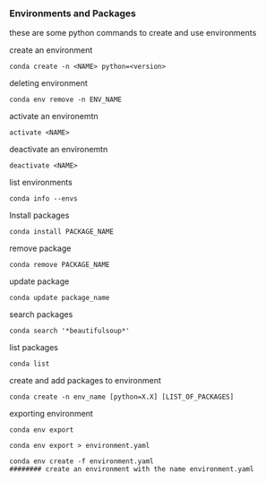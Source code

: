 
### Environments and Packages
these are some python commands to create and use environments


create an environment
```CMD
conda create -n <NAME> python=<version>
```
deleting environment
```CMD
conda env remove -n ENV_NAME
```
activate an environemtn
```CMD
activate <NAME> 
```
deactivate an environemtn
```CMD
deactivate <NAME> 
```
list environments
```CMD
conda info --envs
```
Install packages
```CMD
conda install PACKAGE_NAME
```
remove package
```CMD
conda remove PACKAGE_NAME
```
update package
```CMD
conda update package_name
```
search packages
```CMD
conda search '*beautifulsoup*'
```
list packages
```CMD
conda list
```
create and add packages to environment
```CMD
conda create -n env_name [python=X.X] [LIST_OF_PACKAGES]
```
exporting environment
```CMD
conda env export
```
```CMD
conda env export > environment.yaml
```
```CMD
conda env create -f environment.yaml 
######## create an environment with the name environment.yaml
```